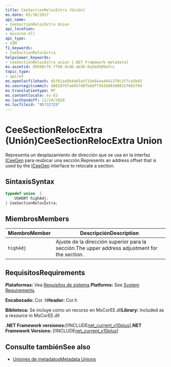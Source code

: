 ```yaml
---
title: CeeSectionRelocExtra (Unión)
ms.date: 03/30/2017
api_name:
- CeeSectionRelocExtra Union
api_location:
- mscoree.dll
api_type:
- COM
f1_keywords:
- CeeSectionRelocExtra
helpviewer_keywords:
- CeeSectionRelocExtra union [.NET Framework metadata]
ms.assetid: d9568cf6-7f98-4cd6-ab36-0a2bd509afcc
topic_type:
- apiref
ms.openlocfilehash: d5f61aa9b4a65a5f33e64aa4441370c3f7ca5b03
ms.sourcegitcommit: d8020797a6657d0fbbdff362b80300815f682f94
ms.translationtype: MT
ms.contentlocale: es-ES
ms.lasthandoff: 11/24/2020
ms.locfileid: "95732729"
---
```

# <a name="ceesectionrelocextra-union"></a><span data-ttu-id="96ed9-102">CeeSectionRelocExtra (Unión)</span><span class="sxs-lookup"><span data-stu-id="96ed9-102">CeeSectionRelocExtra Union</span></span>

<span data-ttu-id="96ed9-103">Representa un desplazamiento de dirección que se usa en la interfaz [ICeeGen](iceegen-interface.md) para reubicar una sección.</span><span class="sxs-lookup"><span data-stu-id="96ed9-103">Represents an address offset that is used by the [ICeeGen](iceegen-interface.md) interface to relocate a section.</span></span>  
  
## <a name="syntax"></a><span data-ttu-id="96ed9-104">Sintaxis</span><span class="sxs-lookup"><span data-stu-id="96ed9-104">Syntax</span></span>  
  
```cpp  
typedef union  {  
    USHORT highAdj;  
} CeeSectionRelocExtra;  
```  
  
## <a name="members"></a><span data-ttu-id="96ed9-105">Miembros</span><span class="sxs-lookup"><span data-stu-id="96ed9-105">Members</span></span>  
  
|<span data-ttu-id="96ed9-106">Miembro</span><span class="sxs-lookup"><span data-stu-id="96ed9-106">Member</span></span>|<span data-ttu-id="96ed9-107">Descripción</span><span class="sxs-lookup"><span data-stu-id="96ed9-107">Description</span></span>|  
|------------|-----------------|  
|`highAdj`|<span data-ttu-id="96ed9-108">Ajuste de la dirección superior para la sección.</span><span class="sxs-lookup"><span data-stu-id="96ed9-108">The upper address adjustment for the section.</span></span>|  
  
## <a name="requirements"></a><span data-ttu-id="96ed9-109">Requisitos</span><span class="sxs-lookup"><span data-stu-id="96ed9-109">Requirements</span></span>  

 <span data-ttu-id="96ed9-110">**Plataformas:** Vea [Requisitos de sistema](../../get-started/system-requirements.md).</span><span class="sxs-lookup"><span data-stu-id="96ed9-110">**Platforms:** See [System Requirements](../../get-started/system-requirements.md).</span></span>  
  
 <span data-ttu-id="96ed9-111">**Encabezado:** Cor. h</span><span class="sxs-lookup"><span data-stu-id="96ed9-111">**Header:** Cor.h</span></span>  
  
 <span data-ttu-id="96ed9-112">**Biblioteca:** Se incluye como un recurso en MsCorEE.dll</span><span class="sxs-lookup"><span data-stu-id="96ed9-112">**Library:** Included as a resource in MsCorEE.dll</span></span>  
  
 <span data-ttu-id="96ed9-113">**.NET Framework versiones:**[!INCLUDE[net_current_v10plus](../../../../includes/net-current-v10plus-md.md)]</span><span class="sxs-lookup"><span data-stu-id="96ed9-113">**.NET Framework Versions:** [!INCLUDE[net_current_v10plus](../../../../includes/net-current-v10plus-md.md)]</span></span>  
  
## <a name="see-also"></a><span data-ttu-id="96ed9-114">Consulte también</span><span class="sxs-lookup"><span data-stu-id="96ed9-114">See also</span></span>

- [<span data-ttu-id="96ed9-115">Uniones de metadatos</span><span class="sxs-lookup"><span data-stu-id="96ed9-115">Metadata Unions</span></span>](metadata-unions.md)
